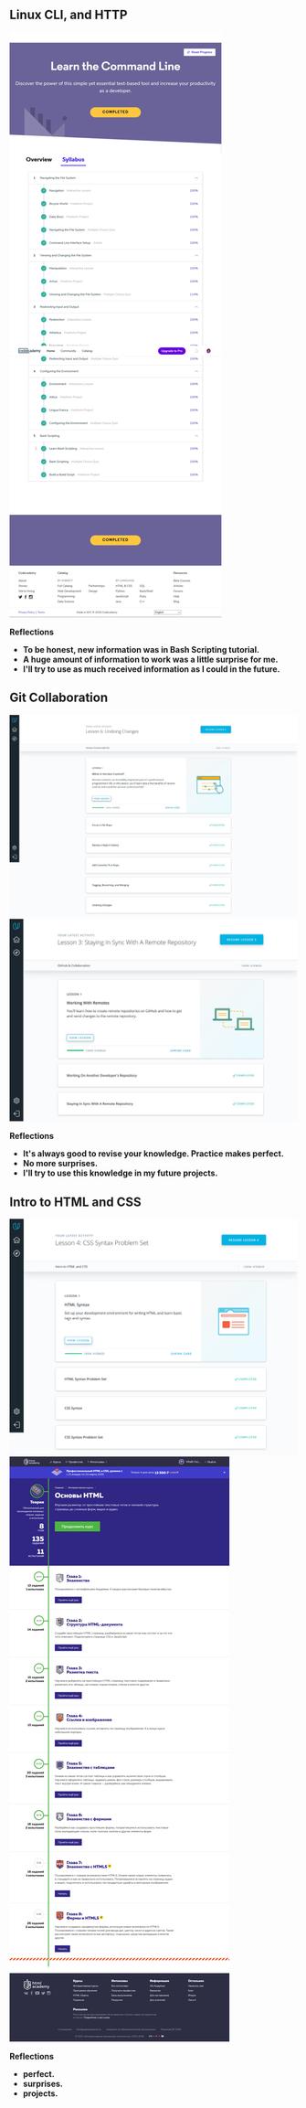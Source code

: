 ## Linux CLI, and HTTP

![Screenshot](task_linux_cli/learn-the-command-line.jpg)

**Reflections**
 - **To be honest, new information was in Bash Scripting tutorial.**
 - **A huge amount of information to work was a little surprise for me.**
 - **I'll try to use as much received information as I could in the future.**
 
 ## Git Collaboration
 
 ![Screenshot](task_git_collaboration/Screenshot_Version-Control-with-Git-Udacity.jpg)
 ![Screenshot](task_git_collaboration/Screenshot_GitHub-Collaboration.jpg)

**Reflections**
 - **It's always good to revise your knowledge. Рractice makes perfect.**
 - **No more surprises.**
 - **I'll try to use this knowledge in my future projects.**
 
 ## Intro to HTML and CSS
 
 ![Screenshot](task_html_css_intro/Screenshot-Intro-to-HTML-and-CSS.png)
 ![Screenshot](task_html_css_intro/basic-html-HTML-Academy.png)

**Reflections**
 - **perfect.**
 - **surprises.**
 - **projects.**
 
 

